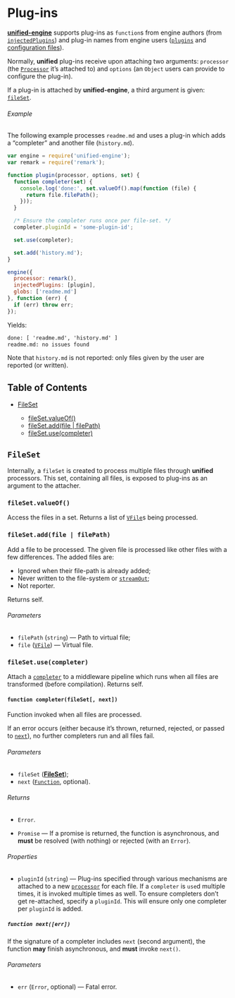 # Plug-ins

<!--lint disable heading-increment no-duplicate-headings-->

[**unified-engine**][api] supports plug-ins as `function`s from
engine authors (from [`injectedPlugins`][injected-plugins]) and plug-in
names from engine users ([`plugins`][plugins] and [configuration
files][configure]).

Normally, **unified** plug-ins receive upon attaching two arguments:
`processor` (the [`Processor`][unified-processor] it’s attached to) and
`options` (an `Object` users can provide to configure the plug-in).

If a plug-in is attached by **unified-engine**, a third argument is
given: [`fileSet`][file-set].

###### Example

The following example processes `readme.md` and uses a plug-in
which adds a “completer” and another file (`history.md`).

```js
var engine = require('unified-engine');
var remark = require('remark');

function plugin(processor, options, set) {
  function completer(set) {
    console.log('done:', set.valueOf().map(function (file) {
      return file.filePath();
    }));
  }

  /* Ensure the completer runs once per file-set. */
  completer.pluginId = 'some-plugin-id';

  set.use(completer);

  set.add('history.md');
}

engine({
  processor: remark(),
  injectedPlugins: [plugin],
  globs: ['readme.md']
}, function (err) {
  if (err) throw err;
});
```

Yields:

```txt
done: [ 'readme.md', 'history.md' ]
readme.md: no issues found
```

Note that `history.md` is not reported: only files given by the user
are reported (or written).

## Table of Contents

*   [FileSet](#fileset)

    *   [fileSet.valueOf()](#filesetvalueof)
    *   [fileSet.add(file | filePath)](#filesetaddfile--filepath)
    *   [fileSet.use(completer)](#filesetusecompleter)

## `FileSet`

Internally, a `fileSet` is created to process multiple files through
**unified** processors.  This set, containing all files, is exposed
to plug-ins as an argument to the attacher.

### `fileSet.valueOf()`

Access the files in a set.  Returns a list of [`VFile`][vfile]s being
processed.

### `fileSet.add(file | filePath)`

Add a file to be processed.  The given file is processed like
other files with a few differences.  The added files are:

*   Ignored when their file-path is already added;
*   Never written to the file-system or [`streamOut`][stream-out];
*   Not reporter.

Returns self.

###### Parameters

*   `filePath` (`string`) — Path to virtual file;
*   `file` ([`VFile`][vfile]) — Virtual file.

### `fileSet.use(completer)`

Attach a [`completer`][completer] to a middleware pipeline which runs
when all files are transformed (before compilation).  Returns self.

#### `function completer(fileSet[, next])`

Function invoked when all files are processed.

If an error occurs (either because it’s thrown, returned, rejected, or
passed to [`next`][next]), no further completers run and all files fail.

###### Parameters

*   `fileSet` ([**FileSet**][file-set]);
*   `next` ([`Function`][next], optional).

###### Returns

*   `Error`.

*   `Promise` — If a promise is returned, the function is asynchronous,
    and **must** be resolved (with nothing) or rejected (with an `Error`).

###### Properties

*   `pluginId` (`string`) — Plug-ins specified through various
    mechanisms are attached to a new [`processor`][unified-processor]
    for each file.  If a `completer` is `use`d multiple times, it is
    invoked multiple times as well.  To ensure completers don’t get
    re-attached, specify a `pluginId`.  This will ensure only one
    completer per `pluginId` is added.

##### `function next([err])`

If the signature of a completer includes `next` (second argument),
the function **may** finish asynchronous, and **must** invoke
`next()`.

###### Parameters

*   `err` (`Error`, optional) — Fatal error.

<!-- Definitions -->

[vfile]: https://github.com/wooorm/vfile

[unified-processor]: https://github.com/wooorm/unified#processor

[api]: ../readme.md#api

[configure]: configure.md

[completer]: #function-completerfileset-next

[next]: #function-nexterr

[file-set]: #fileset

[injected-plugins]: options.md#optionsinjectedplugins

[plugins]: options.md#optionsplugins

[stream-out]: options.md#optionsstreamout
